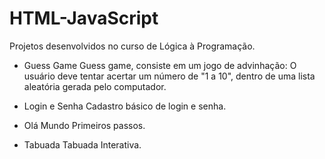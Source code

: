 # HTML-JavaScript

Projetos desenvolvidos no curso de Lógica à Programação.

- Guess Game
    Guess game, consiste em um jogo de advinhação:
    O usuário deve tentar acertar um número de "1 a 10", dentro de uma lista aleatória gerada pelo computador.
    
- Login e Senha
     Cadastro básico de login e senha.
     
- Olá Mundo
    Primeiros passos.

- Tabuada
    Tabuada Interativa.
